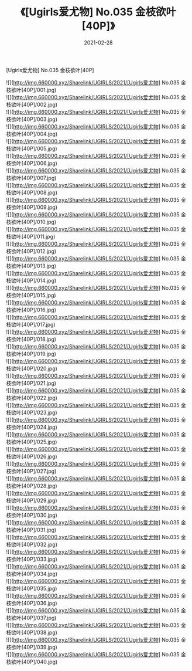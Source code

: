 ﻿---
layout: post
title:  《[Ugirls爱尤物] No.035 金枝欲叶[40P]》
date:   2021-02-28
img: http://img.660000.xyz/Sharelink/UGIRLS/2021/[Ugirls爱尤物] No.035 金枝欲叶[40P]/000.jpg
categories: [美女, 清纯, 唯美]
---

[Ugirls爱尤物] No.035 金枝欲叶[40P]

  ![](http://img.660000.xyz/Sharelink/UGIRLS/2021/[Ugirls爱尤物] No.035 金枝欲叶[40P]/001.jpg) <br> ![](http://img.660000.xyz/Sharelink/UGIRLS/2021/[Ugirls爱尤物] No.035 金枝欲叶[40P]/002.jpg) <br> ![](http://img.660000.xyz/Sharelink/UGIRLS/2021/[Ugirls爱尤物] No.035 金枝欲叶[40P]/003.jpg) <br> ![](http://img.660000.xyz/Sharelink/UGIRLS/2021/[Ugirls爱尤物] No.035 金枝欲叶[40P]/004.jpg) <br> ![](http://img.660000.xyz/Sharelink/UGIRLS/2021/[Ugirls爱尤物] No.035 金枝欲叶[40P]/005.jpg) <br> ![](http://img.660000.xyz/Sharelink/UGIRLS/2021/[Ugirls爱尤物] No.035 金枝欲叶[40P]/006.jpg) <br> ![](http://img.660000.xyz/Sharelink/UGIRLS/2021/[Ugirls爱尤物] No.035 金枝欲叶[40P]/007.jpg) <br> ![](http://img.660000.xyz/Sharelink/UGIRLS/2021/[Ugirls爱尤物] No.035 金枝欲叶[40P]/008.jpg) <br> ![](http://img.660000.xyz/Sharelink/UGIRLS/2021/[Ugirls爱尤物] No.035 金枝欲叶[40P]/009.jpg) <br> ![](http://img.660000.xyz/Sharelink/UGIRLS/2021/[Ugirls爱尤物] No.035 金枝欲叶[40P]/010.jpg) <br> ![](http://img.660000.xyz/Sharelink/UGIRLS/2021/[Ugirls爱尤物] No.035 金枝欲叶[40P]/011.jpg) <br> ![](http://img.660000.xyz/Sharelink/UGIRLS/2021/[Ugirls爱尤物] No.035 金枝欲叶[40P]/012.jpg) <br> ![](http://img.660000.xyz/Sharelink/UGIRLS/2021/[Ugirls爱尤物] No.035 金枝欲叶[40P]/013.jpg) <br> ![](http://img.660000.xyz/Sharelink/UGIRLS/2021/[Ugirls爱尤物] No.035 金枝欲叶[40P]/014.jpg) <br> ![](http://img.660000.xyz/Sharelink/UGIRLS/2021/[Ugirls爱尤物] No.035 金枝欲叶[40P]/015.jpg) <br> ![](http://img.660000.xyz/Sharelink/UGIRLS/2021/[Ugirls爱尤物] No.035 金枝欲叶[40P]/016.jpg) <br> ![](http://img.660000.xyz/Sharelink/UGIRLS/2021/[Ugirls爱尤物] No.035 金枝欲叶[40P]/017.jpg) <br> ![](http://img.660000.xyz/Sharelink/UGIRLS/2021/[Ugirls爱尤物] No.035 金枝欲叶[40P]/018.jpg) <br> ![](http://img.660000.xyz/Sharelink/UGIRLS/2021/[Ugirls爱尤物] No.035 金枝欲叶[40P]/019.jpg) <br> ![](http://img.660000.xyz/Sharelink/UGIRLS/2021/[Ugirls爱尤物] No.035 金枝欲叶[40P]/020.jpg) <br> ![](http://img.660000.xyz/Sharelink/UGIRLS/2021/[Ugirls爱尤物] No.035 金枝欲叶[40P]/021.jpg) <br> ![](http://img.660000.xyz/Sharelink/UGIRLS/2021/[Ugirls爱尤物] No.035 金枝欲叶[40P]/022.jpg) <br> ![](http://img.660000.xyz/Sharelink/UGIRLS/2021/[Ugirls爱尤物] No.035 金枝欲叶[40P]/023.jpg) <br> ![](http://img.660000.xyz/Sharelink/UGIRLS/2021/[Ugirls爱尤物] No.035 金枝欲叶[40P]/024.jpg) <br> ![](http://img.660000.xyz/Sharelink/UGIRLS/2021/[Ugirls爱尤物] No.035 金枝欲叶[40P]/025.jpg) <br> ![](http://img.660000.xyz/Sharelink/UGIRLS/2021/[Ugirls爱尤物] No.035 金枝欲叶[40P]/026.jpg) <br> ![](http://img.660000.xyz/Sharelink/UGIRLS/2021/[Ugirls爱尤物] No.035 金枝欲叶[40P]/027.jpg) <br> ![](http://img.660000.xyz/Sharelink/UGIRLS/2021/[Ugirls爱尤物] No.035 金枝欲叶[40P]/028.jpg) <br> ![](http://img.660000.xyz/Sharelink/UGIRLS/2021/[Ugirls爱尤物] No.035 金枝欲叶[40P]/029.jpg) <br> ![](http://img.660000.xyz/Sharelink/UGIRLS/2021/[Ugirls爱尤物] No.035 金枝欲叶[40P]/030.jpg) <br> ![](http://img.660000.xyz/Sharelink/UGIRLS/2021/[Ugirls爱尤物] No.035 金枝欲叶[40P]/031.jpg) <br> ![](http://img.660000.xyz/Sharelink/UGIRLS/2021/[Ugirls爱尤物] No.035 金枝欲叶[40P]/032.jpg) <br> ![](http://img.660000.xyz/Sharelink/UGIRLS/2021/[Ugirls爱尤物] No.035 金枝欲叶[40P]/033.jpg) <br> ![](http://img.660000.xyz/Sharelink/UGIRLS/2021/[Ugirls爱尤物] No.035 金枝欲叶[40P]/034.jpg) <br> ![](http://img.660000.xyz/Sharelink/UGIRLS/2021/[Ugirls爱尤物] No.035 金枝欲叶[40P]/035.jpg) <br> ![](http://img.660000.xyz/Sharelink/UGIRLS/2021/[Ugirls爱尤物] No.035 金枝欲叶[40P]/036.jpg) <br> ![](http://img.660000.xyz/Sharelink/UGIRLS/2021/[Ugirls爱尤物] No.035 金枝欲叶[40P]/037.jpg) <br> ![](http://img.660000.xyz/Sharelink/UGIRLS/2021/[Ugirls爱尤物] No.035 金枝欲叶[40P]/038.jpg) <br> ![](http://img.660000.xyz/Sharelink/UGIRLS/2021/[Ugirls爱尤物] No.035 金枝欲叶[40P]/039.jpg) <br> ![](http://img.660000.xyz/Sharelink/UGIRLS/2021/[Ugirls爱尤物] No.035 金枝欲叶[40P]/040.jpg) <br>